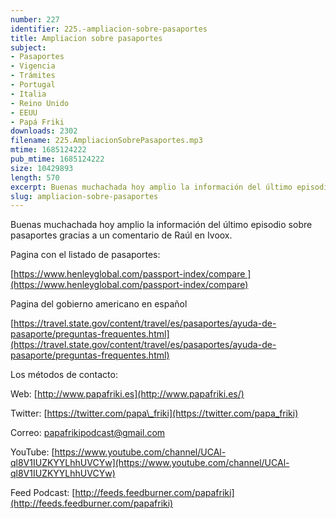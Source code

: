 ```yaml
---
number: 227
identifier: 225.-ampliacion-sobre-pasaportes
title: Ampliacion sobre pasaportes
subject:
- Pasaportes
- Vigencia
- Trámites
- Portugal
- Italia
- Reino Unido
- EEUU
- Papá Friki
downloads: 2302
filename: 225.AmpliacionSobrePasaportes.mp3
mtime: 1685124222
pub_mtime: 1685124222
size: 10429893
length: 570
excerpt: Buenas muchachada hoy amplio la información del último episodio sobre pasaportes.
slug: ampliacion-sobre-pasaportes
---
```

Buenas muchachada hoy amplio la información del último episodio sobre pasaportes gracias a un comentario de Raúl en Ivoox.

Pagina con el listado de pasaportes:

[https://www.henleyglobal.com/passport-index/compare ](https://www.henleyglobal.com/passport-index/compare)

Pagina del gobierno americano en español

[https://travel.state.gov/content/travel/es/pasaportes/ayuda-de-pasaporte/preguntas-frequentes.html](https://travel.state.gov/content/travel/es/pasaportes/ayuda-de-pasaporte/preguntas-frequentes.html)

Los métodos de contacto:

Web: [http://www.papafriki.es](http://www.papafriki.es/)

Twitter: [https://twitter.com/papa\_friki](https://twitter.com/papa_friki)

Correo: [papafrikipodcast@gmail.com](https://archive.org/details/papafrikipodast@gmail.com)

YouTube: [https://www.youtube.com/channel/UCAl-ql8V1IUZKYYLhhUVCYw](https://www.youtube.com/channel/UCAl-ql8V1IUZKYYLhhUVCYw)

Feed Podcast: [http://feeds.feedburner.com/papafriki](http://feeds.feedburner.com/papafriki)